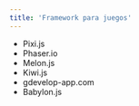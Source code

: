 ```yaml
---
title: 'Framework para juegos'
---
```


* Pixi.js
* Phaser.io
* Melon.js
* Kiwi.js
* gdevelop-app.com
* Babylon.js